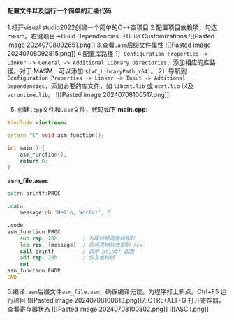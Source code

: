 
#### 配置文件以及运行一个简单的汇编代码
1.打开visual studio2022创建一个简单的C++空项目
2.配置项目依赖项，勾选masm。右键项目->Build Dependencies ->Build Customizations
![[Pasted image 20240708092651.png]]
3.查看`.asm`后缀文件属性
![[Pasted image 20240708092815.png]]
4.配置库路径
1）`Configuration Properties -> Linker -> General -> Additional Library Directories`，添加相应的库路径。对于 MASM，可以添加 `$(VC_LibraryPath_x64)`。
2）导航到 `Configuration Properties -> Linker -> Input -> Additional Dependencies`，添加必要的库文件，如 `libcmt.lib` 或 `ucrt.lib` 以及 `vcruntime.lib`。
![[Pasted image 20240708100517.png]]

5. 创建`.cpp`文件和`.asm`文件，代码如下
**main.cpp**:
```cpp
#include <iostream>

extern "C" void asm_function();

int main() {
    asm_function();
    return 0;
}
```
**asm_file.asm**:
```asm
extrn printf:PROC

.data
    message db 'Hello, World!', 0

.code
asm_function PROC
    sub rsp, 28h        ; 为堆栈帧调整栈指针
    lea rcx, [message]  ; 将消息地址加载到 rcx
    call printf         ; 调用 printf 函数
    add rsp, 28h        ; 恢复堆栈帧
    ret
asm_function ENDP
END
```

6.编译`.asm`后缀文件`asm_file.asm`，确保编译无误。为程序打上断点。Ctrl+F5 运行项目
![[Pasted image 20240708100613.png]]7. CTRL+ALT+G 打开寄存器，查看寄存器状态
![[Pasted image 20240708100802.png]]
![[ASCII.png]]






